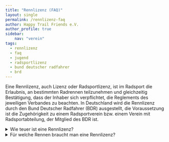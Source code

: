 ```yaml
---
title: "Rennlizenz (FAQ)"
layout: single
permalink: /rennlizenz-faq
author: Happy Trail Friends e.V.
author_profile: true
sidebar:
    nav: "verein"
tags:
  - rennlizenz
  - faq
  - jugend
  - radsportlizenz
  - bund deutscher radfahrer
  - brd
---
```


Eine Rennlizenz, auch Lizenz oder Radsportlizenz, ist im Radsport die Erlaubnis, an bestimmten Radrennen teilzunehmen und gleichzeitig Bestätigung, dass der Inhaber sich verpflichtet, die Reglements des jeweiligen Verbandes zu beachten. In Deutschland wird die Rennlizenz durch den Bund Deutscher Radfahrer (BDR) ausgestellt, die Voraussetzung ist die Zugehörigkeit zu einem Radsportverein bzw. einem Verein mit Radsportabteilung, der Mitglied des BDR ist.

<details><summary>Wie teuer ist eine Rennlizenz?</summary>
<p>
Die Gebühr für eine Lizenz ist vom Landesverband abhängig.
</p>
</details>

<details><summary>Für welche Rennen braucht man eine Rennlizenz?</summary>
<p>
Mit der Rennlizenz kann man in Deutschland an allen von BDR-Vereinen angebotenen Radsportveranstaltungen teilnehmen, die eine Lizenz voraussetzen, international sind es UCI-Veranstaltungen. Ob eine Lizenz nötig ist, wird in der Ausschreibung des jeweiligen Rennens beschrieben. Für Breitensportveranstaltungen wie RTFs, CTFs oder Permanente ist keine Lizenz nötig.

**Wichtig für Lizenzfahrer:** Bei einigen Rennen dürfen Lizenzfahrer nicht teilnehmen. Dazu gehören Hobbyrennen sowie teilweise auch Jedermannrennen, je nach Ausschreibung.
</p>
</details>